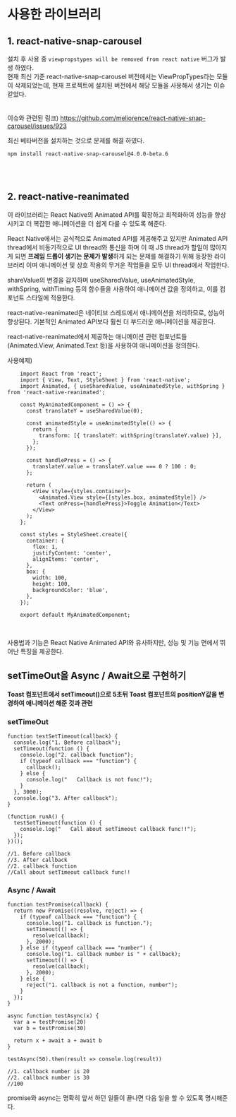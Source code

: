 # 사용한 라이브러리 
## 1. react-native-snap-carousel </br>
   설치 후 사용 중 `viewpropstypes will be removed from react native` 버그가 발생 하였다.</br>
   현재 최신 기준 react-native-snap-carousel 버전에서는 ViewPropTypes라는 모듈이 삭제되었는데, 현재 프로젝트에 설치된 버전에서 해당 모듈을 사용해서 생기는 이슈 같았다.</br>
</br></br>
   이슈와 관련된 링크) https://github.com/meliorence/react-native-snap-carousel/issues/923</br>

   최신 베타버전을 설치하는 것으로 문제를 해결 하였다.</br>

```shell
npm install react-native-snap-carousel@4.0.0-beta.6
```
</br>
</br>


## 2. react-native-reanimated


이 라이브러리는 React Native의 Animated API를 확장하고 최적화하여 성능을 향상시키고 더 복잡한 애니메이션을 더 쉽게 다룰 수 있도록 해준다.
    
React Native에서는 공식적으로 Animated API를 제공해주고 있지만
Animated API thread에서 비동기적으로 UI thread와 통신을 하며 이 때 JS thread가 할일이 많아지게 되면 **프레임 드롭이 생기는 문제가 발생**하게 되는 문제를 해결하기 위해 등장한 라이브러리 이며
애니메이션 및 상호 작용의 무거운 작업들을 모두 UI thread에서 작업한다.
    
shareValue의 변경을 감지하며 useSharedValue, useAnimatedStyle, withSpring, withTiming 등의 함수들을 사용하여 애니메이션 값을 정의하고, 이를 컴포넌트 스타일에 적용한다.

react-native-reanimated은 네이티브 스레드에서 애니메이션을 처리하므로, 성능이 향상된다. 기본적인 Animated API보다 훨씬 더 부드러운 애니메이션을 제공한다.
    
react-native-reanimated에서 제공하는 애니메이션 관련 컴포넌트들 (Animated.View, Animated.Text 등)을 사용하여 애니메이션을 정의한다.



사용예제)
```shell
    import React from 'react';
    import { View, Text, StyleSheet } from 'react-native';
    import Animated, { useSharedValue, useAnimatedStyle, withSpring } from 'react-native-reanimated';
    
    const MyAnimatedComponent = () => {
      const translateY = useSharedValue(0);
    
      const animatedStyle = useAnimatedStyle(() => {
        return {
          transform: [{ translateY: withSpring(translateY.value) }],
        };
      });
    
      const handlePress = () => {
        translateY.value = translateY.value === 0 ? 100 : 0;
      };
    
      return (
        <View style={styles.container}>
          <Animated.View style={[styles.box, animatedStyle]} />
          <Text onPress={handlePress}>Toggle Animation</Text>
        </View>
      );
    };
    
    const styles = StyleSheet.create({
      container: {
        flex: 1,
        justifyContent: 'center',
        alignItems: 'center',
      },
      box: {
        width: 100,
        height: 100,
        backgroundColor: 'blue',
      },
    });
    
    export default MyAnimatedComponent;
```

</br>

사용법과 기능은 React Native Animated API와 유사하지만, 성능 및 기능 면에서 뛰어난 특징을 제공한다.


## setTimeOut을 Async / Await으로 구현하기

 **Toast 컴포넌트에서 setTimeout()으로 5초뒤 Toast 컴포넌트의 positionY값을 변경하여 애니메이션 해준 것과 관련**

### setTimeOut
```shell
function testSetTimeout(callback) {
  console.log("1. Before callback");
  setTimeout(function () {
    console.log("2. callback function");
    if (typeof callback === "function") {
      callback();
    } else {
      console.log("   Callback is not func!");
    }
  }, 3000);
  console.log("3. After callback");
}

(function runA() {
  testSetTimeout(function () {
    console.log("   Call about setTimeout callback func!!");
  });
})();

//1. Before callback
//3. After callback
//2. callback function
//Call about setTimeout callback func!!
```
### Async / Await
```shell
function testPromise(callback) {
  return new Promise((resolve, reject) => {
    if (typeof callback === "function") {
      console.log("1. callback is function.");
      setTimeout(() => {
        resolve(callback);
      }, 2000);
    } else if (typeof callback === "number") {
      console.log("1. callback number is " + callback);
      setTimeout(() => {
        resolve(callback);
      }, 2000);
    } else {
      reject("1. callback is not a function, number");
    }
  });
}

async function testAsync(x) {
  var a = testPromise(20)
  var b = testPromise(30)

  return x + await a + await b
}

testAsync(50).then(result => console.log(result))

//1. callback number is 20
//2. callback number is 30
//100
```
promise와 async는 명확히 앞서 하던 일들이 끝나면 다음 일을 할 수 있도록 명시해준다.


    


   

